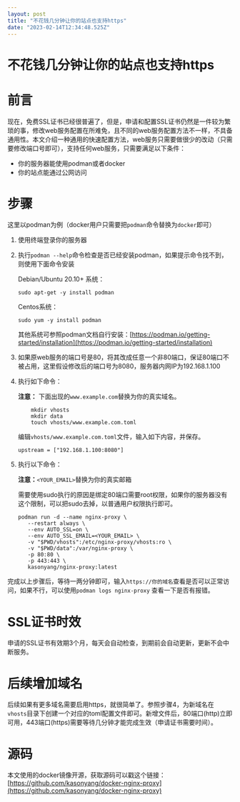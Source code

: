 ```yaml
---
layout: post
title: "不花钱几分钟让你的站点也支持https"
date: "2023-02-14T12:34:48.525Z"
---
```

不花钱几分钟让你的站点也支持https
===================

前言
==

现在，免费SSL证书已经很普遍了，但是，申请和配置SSL证书仍然是一件较为繁琐的事，修改web服务配置在所难免，且不同的web服务配置方法不一样，不具备通用性。本文介绍一种通用的快速配置方法，web服务只需要做很少的改动（只需要修改端口号即可），支持任何web服务，只需要满足以下条件：

*   你的服务器能使用podman或者docker
*   你的站点能通过公网访问

步骤
==

这里以podman为例（docker用户只需要把`podman`命令替换为`docker`即可）

1.  使用终端登录你的服务器
    
2.  执行`podman --help`命令检查是否已经安装podman，如果提示命令找不到，则使用下面命令安装
    
    Debian/Ubuntu 20.10+ 系统：
    
        sudo apt-get -y install podman
        
    
    Centos系统：
    
        sudo yum -y install podman
        
    
    其他系统可参照podman文档自行安装：[https://podman.io/getting-started/installation](https://podman.io/getting-started/installation)
    
3.  如果原web服务的端口号是80，将其改成任意一个非80端口，保证80端口不被占用，这里假设修改后的端口号为8080，服务器内网IP为192.168.1.100
    
4.  执行如下命令：
    
    **注意：** 下面出现的`www.example.com`替换为你的真实域名。
    
            mkdir vhosts
            mkdir data
            touch vhosts/www.example.com.toml
        
    
    编辑`vhosts/www.example.com.toml`文件，输入如下内容，并保存。
    
        upstream = ["192.168.1.100:8080"]
        
    
5.  执行以下命令：
    
    **注意：**`<YOUR_EMAIL>`替换为你的真实邮箱
    
    需要使用sudo执行的原因是绑定80端口需要root权限，如果你的服务器没有这个限制，可以把sudo去掉，以普通用户权限执行即可。
    
        podman run -d --name nginx-proxy \
           --restart always \
           --env AUTO_SSL=on \
           --env AUTO_SSL_EMAIL=<YOUR_EMAIL> \
           -v "$PWD/vhosts":/etc/nginx-proxy/vhosts:ro \
           -v "$PWD/data":/var/nginx-proxy \
           -p 80:80 \
           -p 443:443 \
           kasonyang/nginx-proxy:latest
        
    

完成以上步骤后，等待一两分钟即可，输入`https://你的域名`查看是否可以正常访问，如果不行，可以使用`podman logs nginx-proxy` 查看一下是否有报错。

SSL证书时效
=======

申请的SSL证书有效期3个月，每天会自动检查，到期前会自动更新，更新不会中断服务。

后续增加域名
======

后续如果有更多域名需要启用https，就很简单了。参照步骤4，为新域名在`vhosts`目录下创建一个对应的toml配置文件即可。新增文件后，80端口(http)立即可用，443端口(https)需要等待几分钟才能完成生效（申请证书需要时间）。

源码
==

本文使用的docker镜像开源，获取源码可以戳这个链接： [https://github.com/kasonyang/docker-nginx-proxy](https://github.com/kasonyang/docker-nginx-proxy)